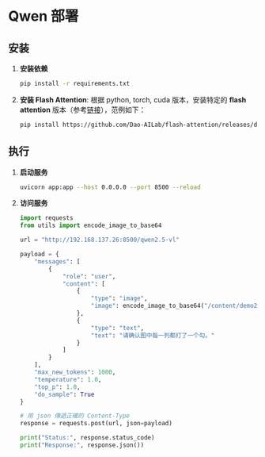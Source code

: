 # Qwen 部署

## 安装
1. **安装依赖**
    ```bash
    pip install -r requirements.txt
    ```
2. **安装 Flash Attention**: 根据 python, torch, cuda 版本，安装特定的 **flash attention** 版本（参考[链接](https://github.com/Dao-AILab/flash-attention/releases/?fbclid=IwY2xjawL4_0lleHRuA2FlbQIxMABicmlkETFyTzNNTXFxTW5RZFZOMXpPAR4UmnmOZ6yEETh7cB2Bd2GvzU-kw2jw48YiKGEoNK9cudL6Vc8CapqG2dJYfA_aem_o9J-KtD4Zvbo23v0cb4Q6Q)），范例如下：
    ```bash
    pip install https://github.com/Dao-AILab/flash-attention/releases/download/v2.8.2/flash_attn-2.8.2+cu12torch2.4cxx11abiFALSE-cp311-cp311-linux_x86_64.whl
    ```

## 执行
1. **启动服务**
    ```bash
    uvicorn app:app --host 0.0.0.0 --port 8500 --reload
    ```

2. **访问服务**
    ```python
    import requests
    from utils import encode_image_to_base64

    url = "http://192.168.137.26:8500/qwen2.5-vl"

    payload = {
        "messages": [
            {
                "role": "user",
                "content": [
                    {
                        "type": "image",
                        "image": encode_image_to_base64("/content/demo2.jpg")
                    },
                    {
                        "type": "text",
                        "text": "请确认图中每一列都打了一个勾。"
                    }
                ]
            }
        ],
        "max_new_tokens": 1000,
        "temperature": 1.0,
        "top_p": 1.0,
        "do_sample": True
    }

    # 用 json 傳遞正確的 Content-Type
    response = requests.post(url, json=payload)

    print("Status:", response.status_code)
    print("Response:", response.json())
    ```   